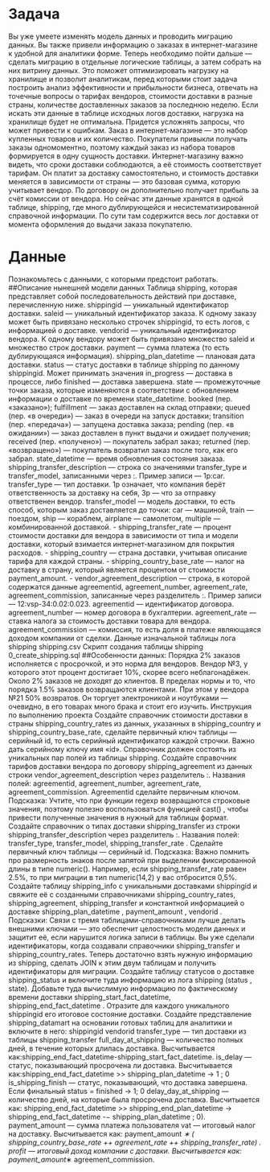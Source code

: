 # Задача
Вы уже умеете изменять модель данных и проводить миграцию данных. Вы также привели информацию о заказах в интернет-магазине к удобной для аналитики форме.
Теперь необходимо пойти дальше — сделать миграцию в отдельные логические таблицы, а затем собрать на них витрину данных. Это поможет оптимизировать нагрузку на хранилище и позволит аналитикам, перед которыми стоит задача построить анализ эффективности и прибыльности бизнеса, отвечать на точечные вопросы о тарифах вендоров, стоимости доставки в разные страны, количестве доставленных заказов за последнюю неделю. Если искать эти данные в таблице исходных логов доставки, нагрузка на хранилище будет не оптимальна. Придется усложнять запросы, что может привести к ошибкам.
Заказ в интернет-магазине — это набор купленных товаров и их количество. Покупатели привыкли получать заказы одномоментно, поэтому каждый заказ из набора товаров формируется в одну сущность доставки.
Интернет-магазину важно видеть, что сроки доставки соблюдаются, а её стоимость соответствует тарифам. Он платит за доставку самостоятельно, и стоимость доставки меняется в зависимости от страны — это базовая сумма, которую учитывает вендор. По договору он дополнительно получает прибыль за счёт комиссии от вендора.
Но сейчас эти данные хранятся в одной таблице, shipping, где много дублирующейся и несистематизированной справочной информации. По сути там содержится весь лог доставки от момента оформления до выдачи заказа покупателю.
# Данные
Познакомьтесь с данными, с которыми предстоит работать.
##Описание нынешней модели данных
Таблица shipping, которая представляет собой последовательность действий при доставке, перечисленную ниже.
shippingid — уникальный идентификатор доставки.
saleid — уникальный идентификатор заказа. К одному заказу может быть привязано несколько строчек shippingid, то есть логов, с информацией о доставке.
vendorid — уникальный идентификатор вендора. К одному вендору может быть привязано множество saleid и множество строк доставки.
payment — сумма платежа (то есть дублирующаяся информация).
shipping_plan_datetime — плановая дата доставки.
status — статус доставки в таблице shipping по данному shippingid. Может принимать значения in_progress — доставка в процессе, либо finished — доставка завершена.
state — промежуточные точки заказа, которые изменяются в соответствии с обновлением информации о доставке по времени state_datetime.
booked (пер. «заказано»);
fulfillment — заказ доставлен на склад отправки;
queued (пер. «в очереди») — заказ в очереди на запуск доставки;
transition (пер. «передача») — запущена доставка заказа;
pending (пер. «в ожидании») — заказ доставлен в пункт выдачи и ожидает получения;
received (пер. «получено») — покупатель забрал заказ;
returned (пер. «возвращено») — покупатель возвратил заказ после того, как его забрал.
state_datetime — время обновления состояния заказа.
shipping_transfer_description — строка со значениями transfer_type и transfer_model, записанными через :. Пример записи — 1p:car.
transfer_type — тип доставки. 1p означает, что компания берёт ответственность за доставку на себя, 3p — что за отправку ответственен вендор.
transfer_model — модель доставки, то есть способ, которым заказ доставляется до точки: car — машиной, train — поездом, ship — кораблем, airplane — самолетом, multiple — комбинированной доставкой. - shipping_transfer_rate — процент стоимости доставки для вендора в зависимости от типа и модели доставки, который взимается интернет-магазином для покрытия расходов. - shipping_country — страна доставки, учитывая описание тарифа для каждой страны. - shipping_country_base_rate — налог на доставку в страну, который является процентом от стоимости payment_amount. - vendor_agreement_description — строка, в которой содержатся данные agreementid, agreement_number, agreement_rate, agreement_commission, записанные через разделитель :. Пример записи — 12:vsp-34:0.02:0.023.
agreementid — идентификатор договора. agreement_number — номер договора в бухгалтерии. agreement_rate — ставка налога за стоимость доставки товара для вендора. agreement_commission — комиссия, то есть доля в платеже являющаяся доходом компании от сделки.
Данные изначальной таблицы лога shipping
shipping.csv
Скрипт создания таблицы shipping
0_create_shipping.sql
##Особенности данных:
Порядка 2% заказов исполняется с просрочкой, и это норма для вендоров. Вендор №3, у которого этот процент достигает 10%, скорее всего неблагонадёжен.
Около 2% заказов не доходят до клиентов.
В пределах нормы и то, что порядка 1.5% заказов возвращаются клиентами. При этом у вендора №21 50% возвратов. Он торгует электроникой и ноутбуками — очевидно, в его товарах много брака и стоит его изучить.
Инструкция по выполнению проекта
Создайте справочник стоимости доставки в страны shipping_country_rates из данных, указанных в shipping_country и shipping_country_base_rate, сделайте первичный ключ таблицы — серийный id, то есть серийный идентификатор каждой строчки. Важно дать серийному ключу имя «id». Справочник должен состоять из уникальных пар полей из таблицы shipping.
Создайте справочник тарифов доставки вендора по договору shipping_agreement из данных строки vendor_agreement_description через разделитель :.
Названия полей:
agreementid,
agreement_number,
agreement_rate,
agreement_commission.
Agreementid сделайте первичным ключом.
Подсказка:
Учтите, что при функции regexp возвращаются строковые значения, поэтому полезно воспользоваться функцией cast() , чтобы привести полученные значения в нужный для таблицы формат.
Создайте справочник о типах доставки shipping_transfer из строки shipping_transfer_description через разделитель :.
Названия полей:
transfer_type,
transfer_model,
shipping_transfer_rate .
Сделайте первичный ключ таблицы — серийный id. Подсказка: Важно помнить про размерность знаков после запятой при выделении фиксированной длины в типе numeric(). Например, если shipping_transfer_rate равен 2.5%, то при миграции в тип numeric(14,2) у вас отбросится 0,5%.
Создайте таблицу shipping_info с уникальными доставками shippingid и свяжите её с созданными справочниками shipping_country_rates, shipping_agreement, shipping_transfer и константной информацией о доставке shipping_plan_datetime , payment_amount , vendorid .
Подсказки:
Cвязи с тремя таблицами-справочниками лучше делать внешними ключами — это обеспечит целостность модели данных и защитит её, если нарушится логика записи в таблицы.
Вы уже сделали идентификаторы, когда создавали справочники shipping_transfer и shipping_country_rates. Теперь достаточно взять нужную информацию из shipping, сделать JOIN к этим двум таблицам и получить идентификаторы для миграции.
Создайте таблицу статусов о доставке shipping_status и включите туда информацию из лога shipping (status , state). Добавьте туда вычислимую информацию по фактическому времени доставки shipping_start_fact_datetime, shipping_end_fact_datetime . Отразите для каждого уникального shippingid его итоговое состояние доставки.
Создайте представление shipping_datamart на основании готовых таблиц для аналитики и включите в него:
shippingid
vendorid
transfer_type — тип доставки из таблицы shipping_transfer
full_day_at_shipping — количество полных дней, в течение которых длилась доставка. Высчитывается как:shipping_end_fact_datetime-shipping_start_fact_datetime.
is_delay — статус, показывающий просрочена ли доставка. Высчитывается как:shipping_end_fact_datetime >> shipping_plan_datetime → 1 ; 0
is_shipping_finish — статус, показывающий, что доставка завершена. Если финальный status = finished → 1; 0
delay_day_at_shipping — количество дней, на которые была просрочена доставка. Высчитыается как: shipping_end_fact_datetime >> shipping_end_plan_datetime → shipping_end_fact_datetime -− shipping_plan_datetime ; 0).
payment_amount — сумма платежа пользователя
vat — итоговый налог на доставку. Высчитывается как: payment_amount *∗ ( shipping_country_base_rate ++ agreement_rate ++ shipping_transfer_rate) .
profit — итоговый доход компании с доставки. Высчитывается как: payment_amount*∗ agreement_commission.
